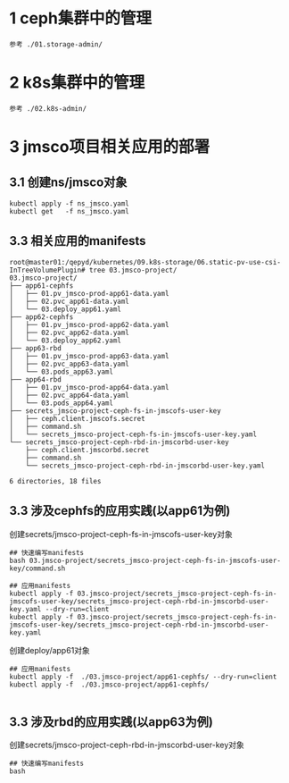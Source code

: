 # 1 ceph集群中的管理
```
参考 ./01.storage-admin/
```

# 2 k8s集群中的管理
```
参考 ./02.k8s-admin/
```

# 3 jmsco项目相关应用的部署
## 3.1 创建ns/jmsco对象
```
kubectl apply -f ns_jmsco.yaml
kubectl get   -f ns_jmsco.yaml
```

## 3.3 相关应用的manifests
```
root@master01:/qepyd/kubernetes/09.k8s-storage/06.static-pv-use-csi-InTreeVolumePlugin# tree 03.jmsco-project/
03.jmsco-project/
├── app61-cephfs
│   ├── 01.pv_jmsco-prod-app61-data.yaml
│   ├── 02.pvc_app61-data.yaml
│   └── 03.deploy_app61.yaml
├── app62-cephfs
│   ├── 01.pv_jmsco-prod-app62-data.yaml
│   ├── 02.pvc_app62-data.yaml
│   └── 03.deploy_app62.yaml
├── app63-rbd
│   ├── 01.pv_jmsco-prod-app63-data.yaml
│   ├── 02.pvc_app63-data.yaml
│   └── 03.pods_app63.yaml
├── app64-rbd
│   ├── 01.pv_jmsco-prod-app64-data.yaml
│   ├── 02.pvc_app64-data.yaml
│   └── 03.pods_app64.yaml
├── secrets_jmsco-project-ceph-fs-in-jmscofs-user-key
│   ├── ceph.client.jmscofs.secret
│   ├── command.sh
│   └── secrets_jmsco-project-ceph-fs-in-jmscofs-user-key.yaml
└── secrets_jmsco-project-ceph-rbd-in-jmscorbd-user-key
    ├── ceph.client.jmscorbd.secret
    ├── command.sh
    └── secrets_jmsco-project-ceph-rbd-in-jmscorbd-user-key.yaml

6 directories, 18 files
```

## 3.3 涉及cephfs的应用实践(以app61为例)
创建secrets/jmsco-project-ceph-fs-in-jmscofs-user-key对象
```
## 快速编写manifests
bash 03.jmsco-project/secrets_jmsco-project-ceph-fs-in-jmscofs-user-key/command.sh

## 应用manifests
kubectl apply -f 03.jmsco-project/secrets_jmsco-project-ceph-fs-in-jmscofs-user-key/secrets_jmsco-project-ceph-rbd-in-jmscorbd-user-key.yaml --dry-run=client
kubectl apply -f 03.jmsco-project/secrets_jmsco-project-ceph-fs-in-jmscofs-user-key/secrets_jmsco-project-ceph-rbd-in-jmscorbd-user-key.yaml
```

创建deploy/app61对象
```
## 应用manifests
kubectl apply -f  ./03.jmsco-project/app61-cephfs/ --dry-run=client
kubectl apply -f  ./03.jmsco-project/app61-cephfs/


```


## 3.3 涉及rbd的应用实践(以app63为例)
创建secrets/jmsco-project-ceph-rbd-in-jmscorbd-user-key对象
```
## 快速编写manifests
bash 


```

